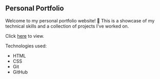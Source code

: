 ## Personal Portfolio

Welcome to my personal portfolio website! 🚀 This is a showcase of my technical skills and a collection of projects I've worked on.

Click [here](https://bernardoyewole.github.io/portfolio/) to view.

Technologies used:
* HTML
* CSS
* Git
* GitHub


